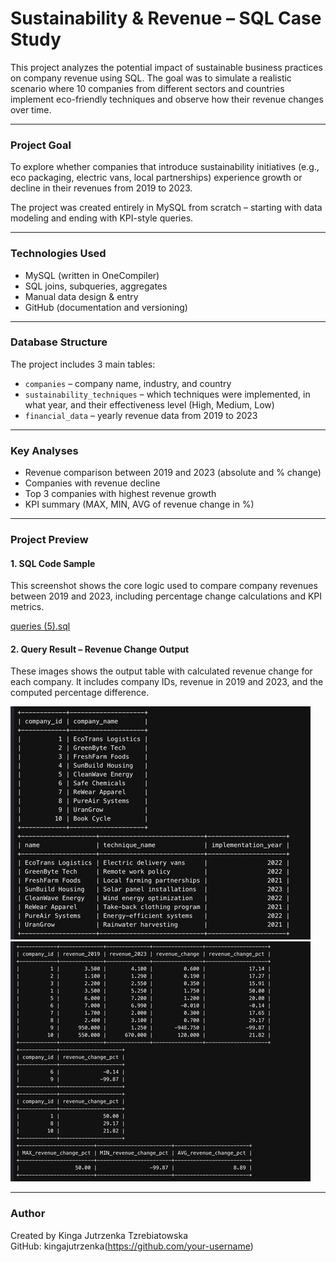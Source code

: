 # Sustainability & Revenue – SQL Case Study

This project analyzes the potential impact of sustainable business practices on company revenue using SQL. The goal was to simulate a realistic scenario where 10 companies from different sectors and countries implement eco-friendly techniques and observe how their revenue changes over time.

---

### Project Goal

To explore whether companies that introduce sustainability initiatives (e.g., eco packaging, electric vans, local partnerships) experience growth or decline in their revenues from 2019 to 2023.

The project was created entirely in MySQL from scratch – starting with data modeling and ending with KPI-style queries.

---

### Technologies Used

- MySQL (written in OneCompiler)
- SQL joins, subqueries, aggregates
- Manual data design & entry
- GitHub (documentation and versioning)

---

### Database Structure

The project includes 3 main tables:

- `companies` – company name, industry, and country
- `sustainability_techniques` – which techniques were implemented, in what year, and their effectiveness level (High, Medium, Low)
- `financial_data` – yearly revenue data from 2019 to 2023

---

### Key Analyses

- Revenue comparison between 2019 and 2023 (absolute and % change)
- Companies with revenue decline
- Top 3 companies with highest revenue growth
- KPI summary (MAX, MIN, AVG of revenue change in %)

---

### Project Preview

#### 1. SQL Code Sample

This screenshot shows the core logic used to compare company revenues between 2019 and 2023, including percentage change calculations and KPI metrics.

[queries (5).sql](queries%20(5).sql)

#### 2. Query Result – Revenue Change Output

These images shows the output table with calculated revenue change for each company. It includes company IDs, revenue in 2019 and 2023, and the computed percentage difference.

![SQL Code](o1.jpg)
![Revenue Output](o2.jpg)

---

### Author

Created by Kinga Jutrzenka Tzrebiatowska  
GitHub: kingajutrzenka(https://github.com/your-username)
